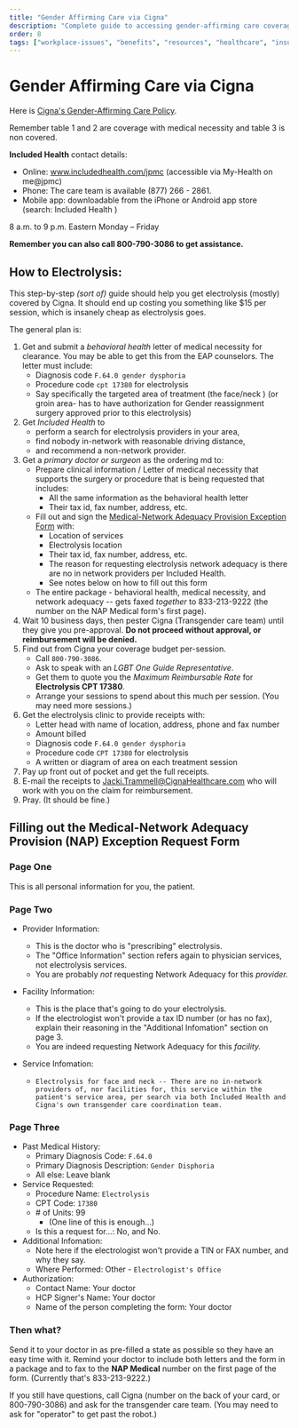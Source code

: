```yaml
---
title: "Gender Affirming Care via Cigna"
description: "Complete guide to accessing gender-affirming care coverage through Cigna, including electrolysis procedures and medical necessity requirements."
order: 8
tags: ["workplace-issues", "benefits", "resources", "healthcare", "insurance"]
---
```


# Gender Affirming Care via Cigna

Here is [Cigna's Gender-Affirming Care Policy](https://static.cigna.com/assets/chcp/pdf/coveragePolicies/medical/mm_0266_coveragepositioncriteria_gender_reassignment_surgery.pdf).

Remember table 1 and 2 are coverage with medical necessity and table 3 is non covered.

**Included Health** contact details:

* Online: www.includedhealth.com/jpmc (accessible via My-Health on me@jpmc)
* Phone: The care team is available  (877) 266 - 2861.
* Mobile app: downloadable from the iPhone or Android app store (search: Included Health )

8 a.m. to 9 p.m. Eastern Monday – Friday

**Remember you can also call 800-790-3086 to get assistance.**

## How to Electrolysis:

This step-by-step *(sort of)* guide should help you get electrolysis (mostly) covered by Cigna.
It should end up costing you something like $15 per session, which is insanely cheap as electrolysis goes.

The general plan is:

1. Get and submit a *behavioral health* letter of medical necessity for clearance. You may be able to get this from the EAP counselors. The letter must include:
	* Diagnosis code `F.64.0 gender dysphoria`
	* Procedure code `cpt 17380` for electrolysis
	* Say specifically the targeted area of treatment (the face/neck ) (or groin area- has to have authorization for Gender reassignment surgery approved prior to this electrolysis) 
2. Get *Included Health* to
	* perform a search for electrolysis providers in your area,
	* find nobody in-network with reasonable driving distance,
	* and recommend a non-network provider.
3. Get a *primary doctor or surgeon* as the ordering md to:
	* Prepare clinical information / Letter of medical necessity that supports the surgery or procedure that is being requested that includes:
		* All the same information as the behavioral health letter
		* Their tax id, fax number, address, etc.
	* Fill out and sign the [Medical-Network Adequacy Provision Exception Form](https://static.cigna.com/assets/chcp/pdf/resourceLibrary/medical/medical-network-exception-request-form.pdf) with:
		* Location of services
		* Electrolysis location
		* Their tax id, fax number, address, etc.
		* The reason for requesting electrolysis network adequacy is there are no in network providers per Included Health.
        * See notes below on how to fill out this form
    * The entire package - behavioral health, medical necessity, and network adequacy --
      gets faxed *together* to 833-213-9222 (the number on the NAP Medical form's first page).
4. Wait 10 business days, then pester Cigna (Transgender care team) until they give you pre-approval. **Do not proceed without approval, or reimbursement will be denied.**
5. Find out from Cigna your coverage budget per-session.
    * Call `800-790-3086`.
    * Ask to speak with an *LGBT One Guide Representative*.
    * Get them to quote you the *Maximum Reimbursable Rate* for **Electrolysis CPT 17380**.
    * Arrange your sessions to spend about this much per session. (You may need more sessions.)
6. Get the electrolysis clinic to provide receipts with:
	* Letter head with name of location, address, phone and fax number
	* Amount billed
	* Diagnosis code `F.64.0 gender dysphoria`
	* Procedure code `CPT 17380` for electrolysis
	* A written or diagram of area on each treatment session
7. Pay up front out of pocket and get the full receipts.
8. E-mail the receipts to Jacki.Trammell@CignaHealthcare.com who will work with you on the claim for reimbursement.
9. Pray. (It should be fine.)

## Filling out the Medical-Network Adequacy Provision (NAP) Exception Request Form

### Page One

This is all personal information for you, the patient.

### Page Two

* Provider Information:
    * This is the doctor who is "prescribing" electrolysis.
    * The "Office Information" section refers again to physician services, not electrolysis services.
    * You are probably *not* requesting Network Adequacy for this *provider.*

* Facility Information:
    * This is the place that's going to do your electrolysis.
    * If the electrologist won't provide a tax ID number (or has no fax), explain their reasoning in the "Additional Infomation" section on page 3.
    * You are indeed requesting Network Adequacy for this *facility.*

* Service Infomation:
    * `Electrolysis for face and neck -- There are no in-network providers of, nor facilities for, this service within the patient's service area, per search via both Included Health and Cigna's own transgender care coordination team.`

### Page Three

* Past Medical History:
    * Primary Diagnosis Code: `F.64.0`
    * Primary Diagnosis Description: `Gender Disphoria`
    * All else: Leave blank
* Service Requested:
    * Procedure Name: `Electrolysis`
    * CPT Code: `17380`
    * \# of Units: 99
        * (One line of this is enough...)
    * Is this a request for...: No, and No.
* Additional Infomation:
    * Note here if the electrologist won't provide a TIN or FAX number, and why they say.
    * Where Performed: Other - `Electrologist's Office`
* Authorization:
    * Contact Name: Your doctor
    * HCP Signer's Name: Your doctor
    * Name of the person completing the form: Your doctor

### Then what?

Send it to your doctor in as pre-filled a state as possible so they have an easy time with it.
Remind your doctor to include both letters and the form in a package and to fax to
the **NAP Medical** number on the first page of the form. (Currently that's 833-213-9222.)

If you still have questions, call Cigna (number on the back of your card, or 800-790-3086)
and ask for the transgender care team. (You may need to ask for "operator" to get past the robot.)
